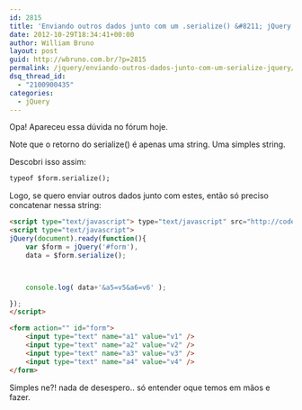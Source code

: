 ```yaml
---
id: 2815
title: 'Enviando outros dados junto com um .serialize() &#8211; jQuery'
date: 2012-10-29T18:34:41+00:00
author: William Bruno
layout: post
guid: http://wbruno.com.br/?p=2815
permalink: /jquery/enviando-outros-dados-junto-com-um-serialize-jquery/
dsq_thread_id:
  - "2100900435"
categories:
  - jQuery
---
```

Opa! Apareceu essa dúvida no fórum hoje.

Note que o retorno do serialize() é apenas uma string. Uma simples string.

Descobri isso assim:

``` html
typeof $form.serialize();
```

Logo, se quero enviar outros dados junto com estes, então só preciso concatenar nessa string:

``` html
<script type="text/javascript"> type="text/javascript" src="http://code.jquery.com/jquery-1.8.2.min.js"></script>
<script type="text/javascript">
jQuery(document).ready(function(){
    var $form = jQuery('#form'),
    data = $form.serialize();



    console.log( data+'&a5=v5&a6=v6' );

});
</script>

<form action="" id="form">
    <input type="text" name="a1" value="v1" />
    <input type="text" name="a2" value="v2" />
    <input type="text" name="a3" value="v3" />
    <input type="text" name="a4" value="v4" />
</form>
```
Simples ne?! nada de desespero.. só entender oque temos em mãos e fazer.
